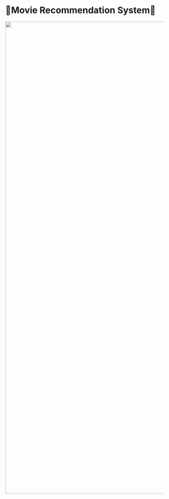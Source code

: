 # 🎥Movie Recommendation System🎥
<img src= "[https://github.com/jjn7702/SECJ1023-PT2/assets/147809633/6f0a5d87-6569-4935-9278-3e145685baee](https://repository-images.githubusercontent.com/201763429/30616780-bd1a-11e9-840c-edafb61c8f99)" width="1500"></img>
